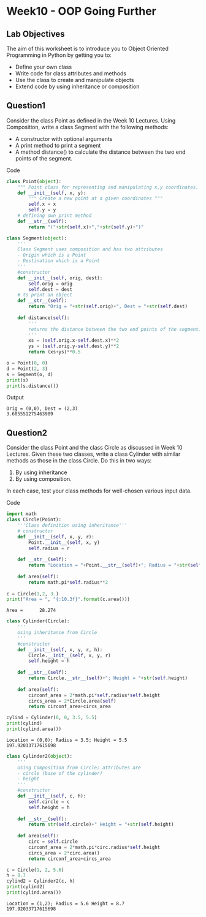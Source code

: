 # Week10 - OOP Going Further

## Lab Objectives
The aim of this worksheet is to introduce you to Object Oriented Programming in Python by getting you to:
* Define your own class
* Write code for class attributes and methods
* Use the class to create and manipulate objects
* Extend code by using inheritance or composition 

## Question1
Consider the class Point as defined in the Week 10 Lectures. Using Composition, write a class Segment with the following methods:
* A constructor with optional arguments
* A print method to print a segment
* A method distance() to calculate the distance between the two end points of the segment. 

Code
```py
class Point(object):
    """ Point class for representing and manipulating x,y coordinates. """
    def __init__(self, x, y):
        """ Create a new point at a given coordinates """
        self.x = x
        self.y = y
    # defining own print method
    def __str__(self):
        return "("+str(self.x)+","+str(self.y)+")"

class Segment(object):
    '''
    Class Segment uses composition and has two attributes
    - Origin which is a Point
    - Destination which is a Point
    '''
    #constructor
    def __init__(self, orig, dest):
        self.orig = orig
        self.dest = dest
    # to print an object    
    def __str__(self):
        return "Orig = "+str(self.orig)+", Dest = "+str(self.dest)
    
    def distance(self):
        '''
        returns the distance between the two end points of the segment.
        '''
        xs = (self.orig.x-self.dest.x)**2
        ys = (self.orig.y-self.dest.y)**2
        return (xs+ys)**0.5

o = Point(0, 0)
d = Point(2, 3)
s = Segment(o, d)
print(s)
print(s.distance())
```
Output
```
Orig = (0,0), Dest = (2,3)
3.605551275463989
```

## Question2
Consider the class Point and the class Circle as discussed in Week 10 Lectures. Given these two classes, write a class Cylinder with similar methods as those in the class Circle. Do this in two ways:
1. By using inheritance
2. By using composition.

In each case, test your class methods for well-chosen various input data. 

Code
```py
import math
class Circle(Point):
    '''Class definition using inheritance'''
    # constructor
    def __init__(self, x, y, r):
        Point.__init__(self, x, y)
        self.radius = r
        
    def __str__(self):
        return "Location = "+Point.__str__(self)+"; Radius = "+str(self.radius)
    
    def area(self):
        return math.pi*self.radius**2
    
c = Circle(1,2, 3.)
print("Area = ", "{:10.3f}".format(c.area()))
```
```
Area =      28.274
```
```py
class Cylinder(Circle):
    '''
    Using inheritance from Circle
    '''
    #constructor
    def __init__(self, x, y, r, h):
        Circle.__init__(self, x, y, r)
        self.height = h
        
    def __str__(self):
        return Circle.__str__(self)+"; Height = "+str(self.height)
    
    def area(self):
        circonf_area = 2*math.pi*self.radius*self.height
        circs_area = 2*Circle.area(self)
        return circonf_area+circs_area

cylind = Cylinder(0, 0, 3.5, 5.5)
print(cylind)
print(cylind.area())
```
```
Location = (0,0); Radius = 3.5; Height = 5.5
197.92033717615698
```
```py
class Cylinder2(object):
    '''
    Using Composition from Circle; attributes are
    - circle (base of the cylinder)
    - height
    '''
    #constructor
    def __init__(self, c, h):
        self.circle = c
        self.height = h
        
    def __str__(self):
        return str(self.circle)+" Height = "+str(self.height)
    
    def area(self):
        circ = self.circle
        circonf_area = 2*math.pi*circ.radius*self.height
        circs_area = 2*circ.area()
        return circonf_area+circs_area

c = Circle(1, 2, 5.6)
h = 8.7
cylind2 = Cylinder2(c, h)
print(cylind2)
print(cylind.area())
```
```
Location = (1,2); Radius = 5.6 Height = 8.7
197.92033717615698
```
